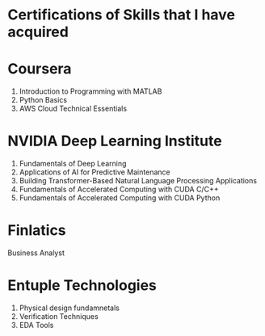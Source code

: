 # Certifications of Skills that I have acquired

# Coursera
1) Introduction to Programming with MATLAB
2) Python Basics
3) AWS Cloud Technical Essentials

# NVIDIA Deep Learning Institute
1) Fundamentals of Deep Learning
2) Applications of AI for Predictive Maintenance
3) Building Transformer-Based Natural Language Processing Applications
4) Fundamentals of Accelerated Computing with CUDA C/C++
5) Fundamentals of Accelerated Computing with CUDA Python

# Finlatics
Business Analyst

# Entuple Technologies
1) Physical design fundamnetals
2) Verification Techniques
3) EDA Tools
